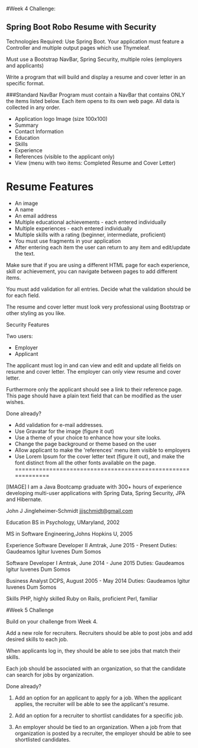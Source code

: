 #Week 4 Challenge:

## Spring Boot Robo Resume with Security
Technologies Required: Use Spring Boot. Your application must feature a Controller and multiple output pages which use Thymeleaf.

Must use a Bootstrap NavBar, Spring Security, multiple roles (employers and applicants)

Write a program that will build and display a resume and cover letter in an specific format.

###Standard NavBar
Program must contain a NavBar that contains ONLY the items listed below. Each item opens to its own web page. All data is collected in any order.

* Application logo Image (size 100x100)
* Summary
* Contact Information
* Education
* Skills
* Experience
* References (visible to the applicant only)
* View (menu with two items: Completed Resume and Cover Letter)

# Resume Features
* An image
* A name
* An email address
* Multiple educational achievements - each entered individually
* Multiple experiences - each entered individually
* Multiple skills with a rating (beginner, intermediate, proficient) 
* You must use fragments in your application 
* After entering each item the user can return to any item and edit/update the text.

Make sure that if you are using a different HTML page for each experience, skill or achievement, you can navigate between pages to add different items.

You must add validation for all entries. Decide what the validation should be for each field.

The resume and cover letter must look very professional using Bootstrap or other styling as you like.

Security Features

Two users:

* Employer
* Applicant

The applicant must log in and can view and edit and update all fields on resume and cover letter. The employer can only view resume and cover letter.

Furthermore only the applicant should see a link to their reference page. This page should have a plain text field that can be modified as the user wishes. 

Done already?

* Add validation for e-mail addresses.
* Use Gravatar for the image (figure it out)
* Use a theme of your choice to enhance how your site looks.
* Change the page background or theme based on the user
* Allow applicant to make the 'references' menu item visible to employers
* Use Lorem Ipsum for the cover letter text (figure it out), and make the font distinct from all the other fonts available on the page.
=============================================================

[IMAGE]
I am a Java Bootcamp graduate with 300+ hours of experience developing multi-user applications with Spring Data, Spring Security, JPA and Hibernate. 

John J Jingleheimer-Schmidt
jjjschmidt@gmail.com

Education
BS in Psychology, UMaryland, 2002

MS in Software Engineering,Johns Hopkins U, 2005

Experience
Software Developer II
Amtrak, June 2015 - Present
Duties: Gaudeamos Igitur Iuvenes Dum Somos

Software Developer I
Amtrak, June 2014 - June 2015
Duties: Gaudeamos Igitur Iuvenes Dum Somos

Business Analyst
DCPS, August 2005 - May 2014
Duties: Gaudeamos Igitur Iuvenes Dum Somos

Skills
PHP, highly skilled
Ruby on Rails, proficient
Perl, familiar

#Week 5 Challenge 

Build on your challenge from Week 4. 

Add a new role for recruiters. Recruiters should be able to post jobs and add desired skills to each job.

When applicants log in, they should be able to see jobs that match their skills. 

Each job should be associated with an organization, so that the candidate can search for jobs by organization. 

Done already? 

1. Add an option for an applicant to apply for a job. When the applicant applies, the recruiter will be able to see the applicant's resume. 

2. Add an option for a recruiter to shortlist candidates for a specific job.

3. An employer should be tied to an organization. When a job from that organization is posted by a recruiter, the employer should be able to see shortlisted candidates. 